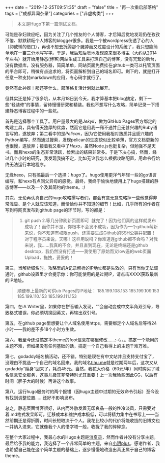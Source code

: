 +++
date = "2019-12-25T09:51:35"
draft = "false"
title = "再一次重启部落格"
tags = ["成都异闻杂录"]
categories = ["非虚构类"]
+++
> 本文是Hugo下第一篇测试文档。

可能是孕妇效应吧，因为关注了几个推友的个人博客，才后知后觉地发现仍在孜孜不倦、默默耕耘个人博客的blogger很多。我是一个被wordpress伤透了心的人（抑或懒的借口），再也不想去折腾那个臃肿而又过度设计的系统了，我只想能简单地在一亩三分地写写字。于是，我后知后觉地发现原来很多博主（大约从2014年左右）就开始用静态(博客)网站生成工具来打理自己的博客，没有冗繁的后台，没有数据库，没有服务器，简简单单，网站页面免费挂在github一类可以托管页面的平台即可，稍微有点追求的，将页面解析到自己的域名即可。剩下的，就是打开任意一种支持markdown的应用，专心码字就行了。

竟然有此神器！那还等什么，部落格复活计划就此展开。

但其实还是掉了很多坑，从本月18日到今天，我才算基本把blog搞定，剩下一些“轻装修”的事情，留待慢慢研究和精装。我也不想写什么攻略，简单记录一下搭建静态博客过程中的一些坑。

首先是选择哪个工具了。用户量最大的是*Jekyll*，做为GitHub Pages官方绑定的构建工具，具有得天独厚的优势，然而它是用我一窍不通并且无甚兴趣的Ruby语言写的，遂放弃；第二看中的是*Pelican*，因为它使用我相对熟悉并且感兴趣的Python编写，然而通过搜索，发现pelican的生态貌似比较单薄，官方文档更新的也很慢，遂放弃；接着我又看中了*Hexo*，虽然Node.js也挺复杂，但勉强不是天书。而且hexo的生态非常活跃，检索出的结果非常多。于是下决心搞，然而，经过几个小时的研究，我发现我搞不定，比如无论我怎么根据攻略配置，用命令行始终无法运行本地程序。

无缘hexo，只有搞最后一个选择：*hugo*了。hugo使用更洋气年轻一些的go语言编写，和hexo有点同父异母的感觉。最终，我终于愉快地使用上了hugo搭建的静态博客——以及一个及其简约的theme。:_)_

其次，无论再认真自己的hugo攻略撰写者们，都会有意无意忽略掉一些他觉得非常浅显、是个人就应该知道，而恰恰你并不知道的细节！比如，几乎所有的作者在写到将网页发布到github page的环节时，写的都是：

> 	1.	git push
> 	2.等几分钟刷新页面即可 
就完了！因为他们真的这样就发布成功了！而你并不是，你根本不会发不成功，因为作为一个github萌新来说，你不知道有权限push，还需要生成Github的SSH公钥并配置！对于程序员来说，天哪！这样用说吗？你难道连github都不会吗？对我来说，我……我真的不会，并且直到现在，无论是终端还是github desktop，我仍然没有打通——我使用了原始而又low逼的web页面Upload，拖拽，妥妥的！

第三，当解析域名时，攻略里的A记录解析的IP地址都是失效的，只有当你无法调通时，github设置里才会提示你：你可能使用的是过期IP，请点击XXXX获取最新的IP地址。

> 顺便奉上最新的可供ub Pages的IP地址：
> 185.199.108.153
> 185.199.109.153
> 185.199.110.153
> 185.199.111.153

第四，在iA Writer里，如果你在拼音输入发现，“”会自动变成中文半角双引号，导致格式错误，你必须切换回英文，再输出双引号。

第五，在github page里想要让个人域名使用https，需要绑定个人域名后等待24小时——我的差不多18个小时方生效。

第六，我至今还没搞定本theme的foot信息在哪里修改……:-(。。。搞定一个能用的主题不难，但如果没有任何基础的话，搞定一个自己看得上的主题千难万难。

第七，godaddy域名搞活动，还不错。特别是现在有中文站并且支持支付宝了，没理由不挑选一个自己的域名回来。我的域名[tihu.me](https://tihu.me/)就是过期两年后，这次又从godaddy“赎身”回来了，耗资45元。当然，我花大价格（60元/年）同时购买了域名信息安全服务，这事儿极其非常特别尤其重要！上一次我险些因此GG，以后有时间（胆子大的时候）再讲这个故事。

第八，运行hugo服务时的两个报错（因hugo主题中过期的无效命令引起）至今没有找到调整位置……还好不影响发布。


总之，静态页面博客很好，从内而外散发着无印良品一般的性冷淡风，只需要对着.md格式发呆即可。迁移成本和维护成本极低，可以将精力集中在书写上——当然前期还是得折腾，时间长短取决于个人。我花比较小的代价将能收拢的旧博文也一并纳入进来，它就像我个人的惜字塔一般，收拢了我的碎碎念。

在整个大家过程中，我最心水的Hugo主题是[消夏录](https://clt6.com//)，然而作者并没有分享主题。最后给予我的能力，我选择了一个非常简单的主题，来自[小明plus](https://xiaomingplus.com/)。感谢作者，我也希望自己能在这个简单主题的基础上，逐步慢慢地改造出真正属于自己的博客theme。

